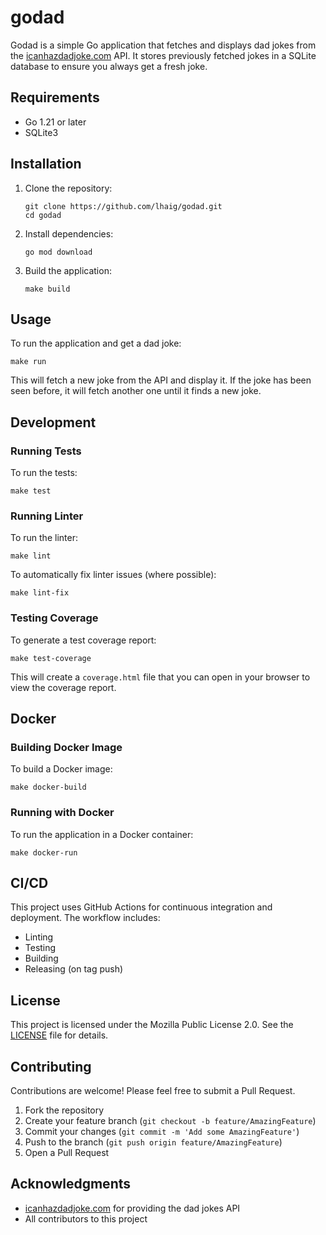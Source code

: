 # godad

Godad is a simple Go application that fetches and displays dad jokes from the [icanhazdadjoke.com](https://icanhazdadjoke.com/) API. It stores previously fetched jokes in a SQLite database to ensure you always get a fresh joke.

## Requirements

- Go 1.21 or later
- SQLite3

## Installation

1. Clone the repository:
   ```
   git clone https://github.com/lhaig/godad.git
   cd godad
   ```

2. Install dependencies:
   ```
   go mod download
   ```

3. Build the application:
   ```
   make build
   ```

## Usage

To run the application and get a dad joke:

```
make run
```

This will fetch a new joke from the API and display it. If the joke has been seen before, it will fetch another one until it finds a new joke.

## Development

### Running Tests

To run the tests:

```
make test
```

### Running Linter

To run the linter:

```
make lint
```

To automatically fix linter issues (where possible):

```
make lint-fix
```

### Testing Coverage

To generate a test coverage report:

```
make test-coverage
```

This will create a `coverage.html` file that you can open in your browser to view the coverage report.

## Docker

### Building Docker Image

To build a Docker image:

```
make docker-build
```

### Running with Docker

To run the application in a Docker container:

```
make docker-run
```

## CI/CD

This project uses GitHub Actions for continuous integration and deployment. The workflow includes:

- Linting
- Testing
- Building
- Releasing (on tag push)

## License

This project is licensed under the Mozilla Public License 2.0. See the [LICENSE](LICENSE) file for details.

## Contributing

Contributions are welcome! Please feel free to submit a Pull Request.

1. Fork the repository
2. Create your feature branch (`git checkout -b feature/AmazingFeature`)
3. Commit your changes (`git commit -m 'Add some AmazingFeature'`)
4. Push to the branch (`git push origin feature/AmazingFeature`)
5. Open a Pull Request

## Acknowledgments

- [icanhazdadjoke.com](https://icanhazdadjoke.com/) for providing the dad jokes API
- All contributors to this project